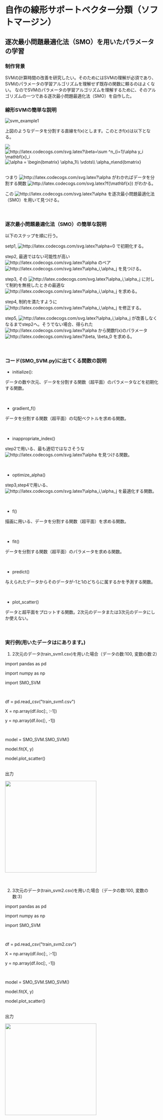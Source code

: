 # 自作の線形サポートベクター分類（ソフトマージン）
## 逐次最小問題最適化法（SMO）を用いたパラメータの学習

### 制作背景
SVMの計算時間の改善を研究したい。そのためにはSVMの理解が必須であり、SVMのパラメータの学習アルゴリズムを理解せず既存の関数に頼るのはよくない。
なのでSVMのパラメータの学習アルゴリズムを理解するために、そのアルゴリズムの一つである逐次最小問題最適化法（SMO）を自作した。

### 線形SVMの簡単な説明

![svm_example1](https://user-images.githubusercontent.com/91111835/156761372-3121394b-7442-4f1e-bd94-d292ab417491.png)

上図のようなデータを分割する直線をf(x)とします。このときf(x)は以下となる。

<img src="http://latex.codecogs.com/svg.latex?f(\mathbf{x})=\beta^\mathsf{T}\mathbf{x}&plus;\beta_0" />

<img src="http://latex.codecogs.com/svg.latex?\beta=\sum&space;^n_{i=1}\alpha&space;y_i&space;\mathbf{x}_i" title="http://latex.codecogs.com/svg.latex?\beta=\sum ^n_{i=1}\alpha y_i \mathbf{x}_i" />

<img src="https://latex.codecogs.com/svg.image?\alpha&space;=&space;\begin{bmatrix}&space;\alpha_1\\&space;\vdots\\&space;\alpha_n\end{bmatrix}" title="\alpha = \begin{bmatrix} \alpha_1\\ \vdots\\ \alpha_n\end{bmatrix}" />
<br>
<br>

つまり <img src="http://latex.codecogs.com/svg.latex?\alpha&space;" title="http://latex.codecogs.com/svg.latex?\alpha " /> がわかればデータを分割する関数 <img src="http://latex.codecogs.com/svg.latex?f(\mathbf{x})" title="http://latex.codecogs.com/svg.latex?f(\mathbf{x})" /> がわかる。

この <img src="http://latex.codecogs.com/svg.latex?\alpha&space;" title="http://latex.codecogs.com/svg.latex?\alpha " /> を逐次最小問題最適化法（SMO）を用いて見つける。
<br>
<br>
<br>

### 逐次最小問題最適化法（SMO）の簡単な説明

以下のステップを順に行う。

setp1, <img src="http://latex.codecogs.com/svg.latex?\alpha=0&space;" title="http://latex.codecogs.com/svg.latex?\alpha=0 " /> で初期化する。

step2, 
最適ではない可能性が高い <img src="http://latex.codecogs.com/svg.latex?\alpha&space;" title="http://latex.codecogs.com/svg.latex?\alpha " /> のペア <img src="http://latex.codecogs.com/svg.latex?\alpha_i,\alpha_j" title="http://latex.codecogs.com/svg.latex?\alpha_i,\alpha_j" /> を見つける。

step3, 
その <img src="http://latex.codecogs.com/svg.latex?\alpha_i,\alpha_j" title="http://latex.codecogs.com/svg.latex?\alpha_i,\alpha_j" /> に対して制約を無視したときの最適な <img src="http://latex.codecogs.com/svg.latex?\alpha_i,\alpha_j" title="http://latex.codecogs.com/svg.latex?\alpha_i,\alpha_j" /> を求める。

step4, 
制約を満たすように <img src="http://latex.codecogs.com/svg.latex?\alpha_i,\alpha_j" title="http://latex.codecogs.com/svg.latex?\alpha_i,\alpha_j" /> を修正する。

step5,
<img src="http://latex.codecogs.com/svg.latex?\alpha_i,\alpha_j" title="http://latex.codecogs.com/svg.latex?\alpha_i,\alpha_j" /> が改善しなくなるまでstep2へ。そうでない場合、得られた <img src="http://latex.codecogs.com/svg.latex?\alpha&space;" title="http://latex.codecogs.com/svg.latex?\alpha " /> から関数f(x)のパラメータ <img src="http://latex.codecogs.com/svg.latex?\beta,&space;\beta_0&space;" title="http://latex.codecogs.com/svg.latex?\beta, \beta_0 " /> を求める。
<br>
<br>
<br>

### コード(SMO_SVM.py)に出てくる関数の説明

- initialize():

データの数や次元、データを分割する関数（超平面）のパラメータなどを初期化する関数。
<br>
<br>
<br>

- gradient_f()

データを分割する関数（超平面）の勾配ベクトルを求める関数。
<br>
<br>
<br>

- inappropriate_index()

step2で用いる、最も適切ではなさそうな <img src="http://latex.codecogs.com/svg.latex?\alpha&space;" title="http://latex.codecogs.com/svg.latex?\alpha " /> を見つける関数。
<br>
<br>
<br>

- optimize_alpha()

step3,step4で用いる、<img src="http://latex.codecogs.com/svg.latex?\alpha_i,\alpha_j" title="http://latex.codecogs.com/svg.latex?\alpha_i,\alpha_j" /> を最適化する関数。
<br>
<br>
<br>

- f()

描画に用いる、データを分割する関数（超平面）を求める関数。
<br>
<br>
<br>

- fit()

データを分割する関数（超平面）のパラメータを求める関数。
<br>
<br>
<br>

- predict()

与えられたデータからそのデータが-1と1のどちらに属するかを予測する関数。
<br>
<br>
<br>

- plot_scatter()

データと超平面をプロットする関数。2次元のデータまたは3次元のデータにしか使えない。
<br>
<br>
<br>

### 実行例(用いたデータはにあります。)
1. 2次元のデータ(train_svm1.csv)を用いた場合（データの数:100, 変数の数:2）

import pandas as pd

import numpy as np

import SMO_SVM

<br>

df = pd.read_csv("train_svm1.csv")

X = np.array(df.iloc[:, :-1])

y = np.array(df.iloc[:, -1])

<br>

model = SMO_SVM.SMO_SVM()

model.fit(X, y)

model.plot_scatter()
<br>
<br>

出力

<img src="https://user-images.githubusercontent.com/91111835/156773918-1b3ebaf1-db72-486d-bc04-f4db93181980.png" width="300px">
<br>
<br>
<br>

2. 3次元のデータ(train_svm2.csv)を用いた場合（データの数:100, 変数の数:3）

import pandas as pd

import numpy as np

import SMO_SVM

<br>

df = pd.read_csv("train_svm2.csv")

X = np.array(df.iloc[:, :-1])

y = np.array(df.iloc[:, -1])

<br>

model = SMO_SVM.SMO_SVM()

model.fit(X, y)

model.plot_scatter()
<br>
<br>

出力

<img src="https://user-images.githubusercontent.com/91111835/154819020-9e1d12cd-af16-4749-ba01-02c1757d7b6c.png" width="300px">

